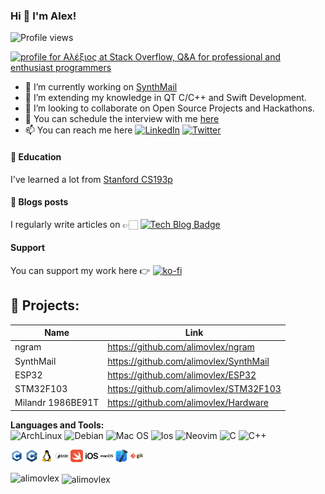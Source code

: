 ### Hi 👋 I'm Alex! 
<p align="left"> <img src="https://komarev.com/ghpvc/?username=alimovlex&color=red" alt="Profile views" /> </p>
<a href="https://stackoverflow.com/users/9865808/%d0%90%ce%bb%ce%ad%ce%be%ce%b9%ce%bf%cf%82"><img src="https://stackoverflow.com/users/flair/9865808.png" width="208" height="58" alt="profile for Аλέξιος at Stack Overflow, Q&amp;A for professional and enthusiast programmers" title="profile for Аλέξιος at Stack Overflow, Q&amp;A for professional and enthusiast programmers"></a>

- 🔭 I’m currently working on [SynthMail](https://github.com/alimovlex/SynthMail) 
- 🌱 I’m extending my knowledge in QT C/C++ and Swift Development.
- 👯 I’m looking to collaborate on Open Source Projects and Hackathons.
- 💬 You can schedule the interview with me [here](https://calendly.com/alimovlex/interview)
- 📫 You can reach me here [![LinkedIn](https://img.shields.io/badge/LinkedIn-blue?style=for-the-badge&logo=linkedin&logoColor=white)](https://www.linkedin.com/in/alimovlex/) [![Twitter](https://img.shields.io/badge/Twitter-blue?style=for-the-badge&logo=twitter&logoColor=white)](https://www.twitter.com/alimovlex/) 
#### 📄 Education 
I've learned a lot from [Stanford CS193p](https://github.com/duliodenis/cs193p-Fall-2017)
              
#### 📝 Blogs posts
I regularly write articles on 👉🏻 [![Tech Blog Badge](http://img.shields.io/badge/-Tech%20blog-black?style=flat-square&logo=blogger&logoColor=white&link=https://lena-chamna.netlify.app/)](https://alimovlex.medium.com/)
#### Support
You can support my work here 👉 [![ko-fi](https://ko-fi.com/img/githubbutton_sm.svg)](https://ko-fi.com/A0A4K4L5R)

## :triangular_flag_on_post: Projects:
  | Name             | Link                              |                                                   
  |------------------|-----------------------------------|
  | ngram       | https://github.com/alimovlex/ngram     |
  | SynthMail   | https://github.com/alimovlex/SynthMail |
  | ESP32       | https://github.com/alimovlex/ESP32     |
  | STM32F103   | https://github.com/alimovlex/STM32F103 |
  | Milandr 1986BE91T| https://github.com/alimovlex/Hardware  |

**Languages and Tools:**  
<img src="https://img.shields.io/badge/Arch%20Linux-1793D1?logo=arch-linux&logoColor=white&style=for-the-badge" alt="ArchLinux" />
![Debian](https://img.shields.io/badge/Debian-A81D33?style=for-the-badge&logo=debian&logoColor=white)
![Mac OS](https://img.shields.io/badge/mac%20os-000000?style=for-the-badge&logo=macos&logoColor=F0F0F0)
![Ios](https://img.shields.io/badge/iOS-000000?style=for-the-badge&logo=ios&logoColor=white)
<img src="https://img.shields.io/badge/NeoVim-%2357A143.svg?&style=for-the-badge&logo=neovim&logoColor=white" alt="Neovim" />
![C](https://img.shields.io/badge/c-%2300599C.svg?style=for-the-badge&logo=c&logoColor=white)
![C++](https://img.shields.io/badge/c++-%2300599C.svg?style=for-the-badge&logo=c%2B%2B&logoColor=white)

<code><img height="20" src="https://raw.githubusercontent.com/github/explore/80688e429a7d4ef2fca1e82350fe8e3517d3494d/topics/c/c.png"></code>
<code><img height="20" src="https://raw.githubusercontent.com/github/explore/80688e429a7d4ef2fca1e82350fe8e3517d3494d/topics/cpp/cpp.png"></code>
<code><img height="20" src="https://raw.githubusercontent.com/github/explore/80688e429a7d4ef2fca1e82350fe8e3517d3494d/topics/linux/linux.png"></code>
<code><img height="20" src="https://raw.githubusercontent.com/github/explore/80688e429a7d4ef2fca1e82350fe8e3517d3494d/topics/bash/bash.png"></code>
<code><img height="20" src="https://raw.githubusercontent.com/github/explore/80688e429a7d4ef2fca1e82350fe8e3517d3494d/topics/swift/swift.png"></code>
<code><img height="20" src="https://raw.githubusercontent.com/github/explore/80688e429a7d4ef2fca1e82350fe8e3517d3494d/topics/ios/ios.png"></code>
<code><img height="20" src="https://raw.githubusercontent.com/github/explore/80688e429a7d4ef2fca1e82350fe8e3517d3494d/topics/macos/macos.png"></code>
<code><img height="20" src="https://raw.githubusercontent.com/github/explore/80688e429a7d4ef2fca1e82350fe8e3517d3494d/topics/xcode/xcode.png"></code>
<code><img height="20" src="https://raw.githubusercontent.com/github/explore/80688e429a7d4ef2fca1e82350fe8e3517d3494d/topics/git/git.png"></code>
<p><img align="left" src="https://github-readme-stats.vercel.app/api/top-langs?username=alimovlex&show_icons=true&locale=en&layout=compact" alt="alimovlex" /></p>
<p>&nbsp;<img align="center" src="https://github-readme-stats.vercel.app/api?username=alimovlex&show_icons=true&locale=en" alt="alimovlex" /></p>
